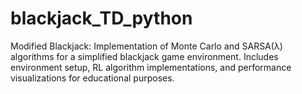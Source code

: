 # blackjack_TD_python
 Modified Blackjack: Implementation of Monte Carlo and SARSA(λ) algorithms for a simplified blackjack game environment. Includes environment setup, RL algorithm implementations, and performance visualizations for educational purposes.

